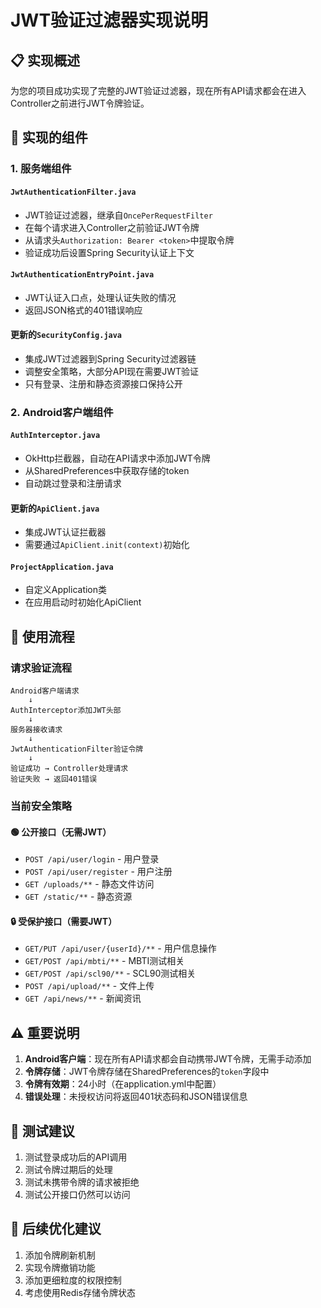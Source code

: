 # JWT验证过滤器实现说明

## 📋 实现概述

为您的项目成功实现了完整的JWT验证过滤器，现在所有API请求都会在进入Controller之前进行JWT令牌验证。

## 🔧 实现的组件

### 1. 服务端组件

#### `JwtAuthenticationFilter.java`
- JWT验证过滤器，继承自`OncePerRequestFilter`
- 在每个请求进入Controller之前验证JWT令牌
- 从请求头`Authorization: Bearer <token>`中提取令牌
- 验证成功后设置Spring Security认证上下文

#### `JwtAuthenticationEntryPoint.java`
- JWT认证入口点，处理认证失败的情况
- 返回JSON格式的401错误响应

#### 更新的`SecurityConfig.java`
- 集成JWT过滤器到Spring Security过滤器链
- 调整安全策略，大部分API现在需要JWT验证
- 只有登录、注册和静态资源接口保持公开

### 2. Android客户端组件

#### `AuthInterceptor.java`
- OkHttp拦截器，自动在API请求中添加JWT令牌
- 从SharedPreferences中获取存储的token
- 自动跳过登录和注册请求

#### 更新的`ApiClient.java`
- 集成JWT认证拦截器
- 需要通过`ApiClient.init(context)`初始化

#### `ProjectApplication.java`
- 自定义Application类
- 在应用启动时初始化ApiClient

## 🚀 使用流程

### 请求验证流程
```
Android客户端请求 
    ↓
AuthInterceptor添加JWT头部 
    ↓
服务器接收请求 
    ↓
JwtAuthenticationFilter验证令牌 
    ↓
验证成功 → Controller处理请求
验证失败 → 返回401错误
```

### 当前安全策略

#### 🟢 公开接口（无需JWT）
- `POST /api/user/login` - 用户登录
- `POST /api/user/register` - 用户注册  
- `GET /uploads/**` - 静态文件访问
- `GET /static/**` - 静态资源

#### 🔒 受保护接口（需要JWT）
- `GET/PUT /api/user/{userId}/**` - 用户信息操作
- `GET/POST /api/mbti/**` - MBTI测试相关
- `GET/POST /api/scl90/**` - SCL90测试相关
- `POST /api/upload/**` - 文件上传
- `GET /api/news/**` - 新闻资讯

## ⚠️ 重要说明

1. **Android客户端**：现在所有API请求都会自动携带JWT令牌，无需手动添加
2. **令牌存储**：JWT令牌存储在SharedPreferences的`token`字段中
3. **令牌有效期**：24小时（在application.yml中配置）
4. **错误处理**：未授权访问将返回401状态码和JSON错误信息

## 🔄 测试建议

1. 测试登录成功后的API调用
2. 测试令牌过期后的处理
3. 测试未携带令牌的请求被拒绝
4. 测试公开接口仍然可以访问

## 📝 后续优化建议

1. 添加令牌刷新机制
2. 实现令牌撤销功能
3. 添加更细粒度的权限控制
4. 考虑使用Redis存储令牌状态 